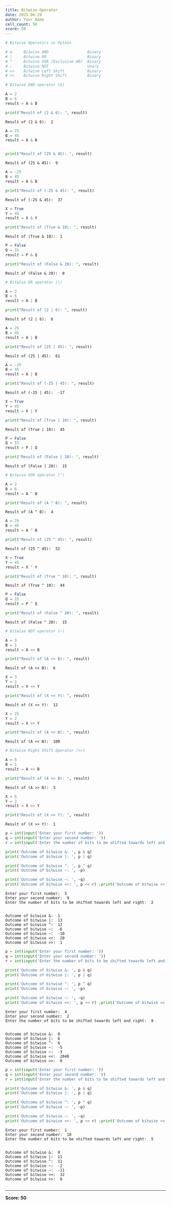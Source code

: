 ```yaml
---
title: Bitwise-Operator
date: 2025-06-29
author: Your Name
cell_count: 50
score: 50
---
```


```python
# Bitwise Operators in Python
```


```python
# &     Bitwise AND                 Binary
# |     Bitwise OR                  Binary
# ^     Bitwise XOR (Exclusive OR)  Binary
# ~     Bitwise NOT                 Unary
# <<    Bitwise Left Shift          Binary
# >>    Bitwise Right Shift         Binary
```


```python
# Bitwise AND operator (&)

```


```python
A = 2
B = 6
result = A & B

```


```python
print("Result of (2 & 6): ", result)

```

    Result of (2 & 6):  2



```python
A = 25
B = 45
result = A & B
```


```python

```


```python
print("Result of (25 & 45): ", result)
```

    Result of (25 & 45):  9



```python
A = -25
B = 45
result = A & B
```


```python
print("Result of (-25 & 45): ", result)
```

    Result of (-25 & 45):  37



```python
X = True
Y = 45
result = X & Y
```


```python
print("Result of (True & 10): ", result)

```

    Result of (True & 10):  1



```python
P = False
Q = 15
result = P & Q
```


```python
print("Result of (False & 20): ", result)
```

    Result of (False & 20):  0



```python
# Bitwise OR operator (|)
```


```python
A = 2
B = 6
result = A | B

```


```python
print("Result of (2 | 6): ", result)
```

    Result of (2 | 6):  6



```python
A = 25
B = 45
result = A | B
```


```python
print("Result of (25 | 45): ", result)
```

    Result of (25 | 45):  61



```python
A = -25
B = 45
result = A | B
```


```python
print("Result of (-25 | 45): ", result)
```

    Result of (-25 | 45):  -17



```python
X = True
Y = 45
result = X | Y
```


```python
print("Result of (True | 10): ", result)
```

    Result of (True | 10):  45



```python
P = False
Q = 15
result = P | Q
```


```python
print("Result of (False | 20): ", result)
```

    Result of (False | 20):  15



```python
# Bitwise XOR operator (^)
```


```python
A = 2
B = 6
result = A ^ B
```


```python
print("Result of (A ^ B): ", result)
```

    Result of (A ^ B):  4



```python
A = 25
B = 45
result = A ^ B
```


```python
print("Result of (25 ^ 45): ", result)
```

    Result of (25 ^ 45):  52



```python
X = True
Y = 45
result = X ^ Y
```


```python
print("Result of (True ^ 10): ", result)
```

    Result of (True ^ 10):  44



```python
P = False
Q = 15
result = P ^ Q
```


```python
print("Result of (False ^ 20): ", result)
```

    Result of (False ^ 20):  15



```python
# Bitwise NOT operator (~)
```


```python
A = 3
B = 1
result = A << B
```


```python
print("Result of (A << B): ", result)
```

    Result of (A << B):  6



```python
X = 3
Y = 2
result = X << Y
```


```python
print("Result of (X << Y): ", result)
```

    Result of (X << Y):  12



```python
X = 25
Y = 2
result = X << Y
```


```python
print("Result of (A << B): ", result)
```

    Result of (A << B):  100



```python
# Bitwise Right Shift Operator (>>)
```


```python
A = 6
B = 1
result = A >> B
```


```python
print("Result of (A >> B): ", result)
```

    Result of (A >> B):  3



```python
X = 6
Y = 2
result = X >> Y
```


```python
print("Result of (X >> Y): ", result)
```

    Result of (X >> Y):  1



```python
p = int(input('Enter your first number: '))
q = int(input('Enter your second number: '))
r = int(input('Enter the number of bits to be shifted towards left and right: '))

print('Outcome of bitwise &: ', p & q)
print('Outcome of bitwise |: ', p | q)

print('Outcome of bitwise ^: ', p ^ q)
print('Outcome of bitwise ~: ', ~p)

print('Outcome of bitwise ~: ', ~q)
print('Outcome of bitwise <<: ', p << r) ;print('Outcome of bitwise >>: ', p >> r)
```

    Enter your first number:  5
    Enter your second number:  9
    Enter the number of bits to be shifted towards left and right:  2


    Outcome of bitwise &:  1
    Outcome of bitwise |:  13
    Outcome of bitwise ^:  12
    Outcome of bitwise ~:  -6
    Outcome of bitwise ~:  -10
    Outcome of bitwise <<:  20
    Outcome of bitwise >>:  1



```python
p = int(input('Enter your first number: '))
q = int(input('Enter your second number: '))
r = int(input('Enter the number of bits to be shifted towards left and right: '))

print('Outcome of bitwise &: ', p & q)
print('Outcome of bitwise |: ', p | q)

print('Outcome of bitwise ^: ', p ^ q)
print('Outcome of bitwise ~: ', ~p)

print('Outcome of bitwise ~: ', ~q)
print('Outcome of bitwise <<: ', p << r) ;print('Outcome of bitwise >>: ', p >> r)
```

    Enter your first number:  4
    Enter your second number:  2
    Enter the number of bits to be shifted towards left and right:  9


    Outcome of bitwise &:  0
    Outcome of bitwise |:  6
    Outcome of bitwise ^:  6
    Outcome of bitwise ~:  -5
    Outcome of bitwise ~:  -3
    Outcome of bitwise <<:  2048
    Outcome of bitwise >>:  0



```python
p = int(input('Enter your first number: '))
q = int(input('Enter your second number: '))
r = int(input('Enter the number of bits to be shifted towards left and right: '))

print('Outcome of bitwise &: ', p & q)
print('Outcome of bitwise |: ', p | q)

print('Outcome of bitwise ^: ', p ^ q)
print('Outcome of bitwise ~: ', ~p)

print('Outcome of bitwise ~: ', ~q)
print('Outcome of bitwise <<: ', p << r) ;print('Outcome of bitwise >>: ', p >> r)

```

    Enter your first number:  1
    Enter your second number:  10
    Enter the number of bits to be shifted towards left and right:  5


    Outcome of bitwise &:  0
    Outcome of bitwise |:  11
    Outcome of bitwise ^:  11
    Outcome of bitwise ~:  -2
    Outcome of bitwise ~:  -11
    Outcome of bitwise <<:  32
    Outcome of bitwise >>:  0



```python

```


---
**Score: 50**